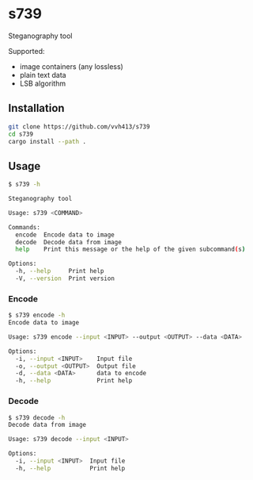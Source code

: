 # s739

Steganography tool

Supported:
 - image containers (any lossless)
 - plain text data
 - LSB algorithm

## Installation

```sh
git clone https://github.com/vvh413/s739
cd s739
cargo install --path .
```

## Usage

```sh 
$ s739 -h 

Steganography tool

Usage: s739 <COMMAND>

Commands:
  encode  Encode data to image
  decode  Decode data from image
  help    Print this message or the help of the given subcommand(s)

Options:
  -h, --help     Print help
  -V, --version  Print version
```

### Encode

```sh 
$ s739 encode -h 
Encode data to image

Usage: s739 encode --input <INPUT> --output <OUTPUT> --data <DATA>

Options:
  -i, --input <INPUT>    Input file
  -o, --output <OUTPUT>  Output file
  -d, --data <DATA>      data to encode
  -h, --help             Print help
```

### Decode

```sh
$ s739 decode -h
Decode data from image

Usage: s739 decode --input <INPUT>

Options:
  -i, --input <INPUT>  Input file
  -h, --help           Print help
```
